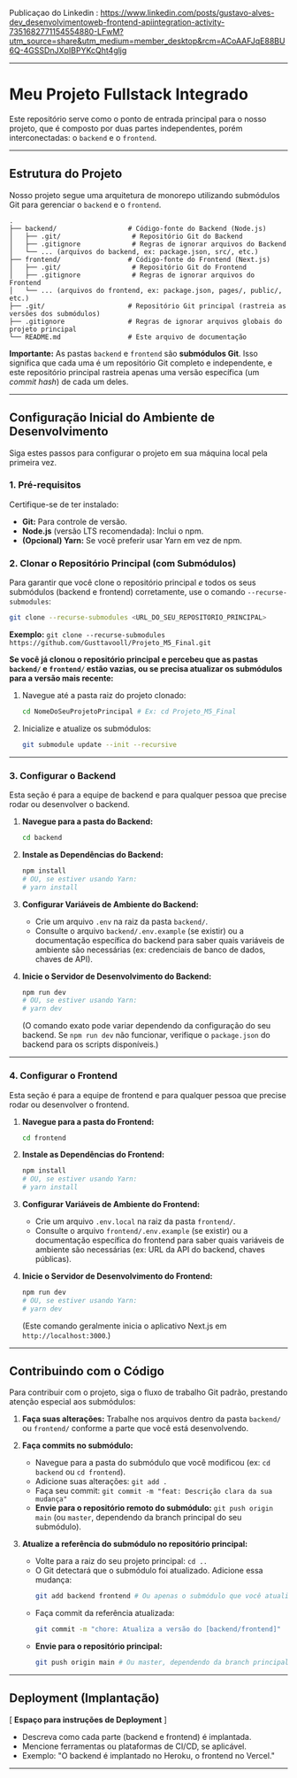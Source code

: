 
Publicaçao do Linkedin : https://www.linkedin.com/posts/gustavo-alves-dev_desenvolvimentoweb-frontend-apiintegration-activity-7351682771154554880-LFwM?utm_source=share&utm_medium=member_desktop&rcm=ACoAAFJqE88BU6Q-4GSSDnJXpIBPYKcQht4gljg


-----



#  Meu Projeto Fullstack Integrado

Este repositório serve como o ponto de entrada principal para o nosso projeto, que é composto por duas partes independentes, porém interconectadas: o `backend` e o `frontend`.

-----

## Estrutura do Projeto

Nosso projeto segue uma arquitetura de monorepo utilizando submódulos Git para gerenciar o `backend` e o `frontend`.

```
.
├── backend/                  # Código-fonte do Backend (Node.js)
│   ├── .git/                  # Repositório Git do Backend
│   ├── .gitignore             # Regras de ignorar arquivos do Backend
│   └── ... (arquivos do backend, ex: package.json, src/, etc.)
├── frontend/                 # Código-fonte do Frontend (Next.js)
│   ├── .git/                  # Repositório Git do Frontend
│   ├── .gitignore             # Regras de ignorar arquivos do Frontend
│   └── ... (arquivos do frontend, ex: package.json, pages/, public/, etc.)
├── .git/                     # Repositório Git principal (rastreia as versões dos submódulos)
├── .gitignore                # Regras de ignorar arquivos globais do projeto principal
└── README.md                 # Este arquivo de documentação
```

**Importante:** As pastas `backend` e `frontend` são **submódulos Git**. Isso significa que cada uma é um repositório Git completo e independente, e este repositório principal rastreia apenas uma versão específica (um *commit hash*) de cada um deles.

-----

## Configuração Inicial do Ambiente de Desenvolvimento

Siga estes passos para configurar o projeto em sua máquina local pela primeira vez.

### 1\. Pré-requisitos

Certifique-se de ter instalado:

  * **Git:** Para controle de versão.
  * **Node.js** (versão LTS recomendada): Inclui o npm.
  * **(Opcional) Yarn:** Se você preferir usar Yarn em vez de npm.

### 2\. Clonar o Repositório Principal (com Submódulos)

Para garantir que você clone o repositório principal *e* todos os seus submódulos (backend e frontend) corretamente, use o comando `--recurse-submodules`:

```bash
git clone --recurse-submodules <URL_DO_SEU_REPOSITORIO_PRINCIPAL>
```

**Exemplo:**
`git clone --recurse-submodules https://github.com/Gusttavooll/Projeto_M5_Final.git`

**Se você já clonou o repositório principal e percebeu que as pastas `backend/` e `frontend/` estão vazias, ou se precisa atualizar os submódulos para a versão mais recente:**

1.  Navegue até a pasta raiz do projeto clonado:
    ```bash
    cd NomeDoSeuProjetoPrincipal # Ex: cd Projeto_M5_Final
    ```
2.  Inicialize e atualize os submódulos:
    ```bash
    git submodule update --init --recursive
    ```

-----

### 3\. Configurar o Backend

Esta seção é para a equipe de backend e para qualquer pessoa que precise rodar ou desenvolver o backend.

1.  **Navegue para a pasta do Backend:**

    ```bash
    cd backend
    ```

2.  **Instale as Dependências do Backend:**

    ```bash
    npm install
    # OU, se estiver usando Yarn:
    # yarn install
    ```

3.  **Configurar Variáveis de Ambiente do Backend:**

      * Crie um arquivo `.env` na raiz da pasta `backend/`.
      * Consulte o arquivo `backend/.env.example` (se existir) ou a documentação específica do backend para saber quais variáveis de ambiente são necessárias (ex: credenciais de banco de dados, chaves de API).

4.  **Inicie o Servidor de Desenvolvimento do Backend:**

    ```bash
    npm run dev
    # OU, se estiver usando Yarn:
    # yarn dev
    ```

    (O comando exato pode variar dependendo da configuração do seu backend. Se `npm run dev` não funcionar, verifique o `package.json` do backend para os scripts disponíveis.)

-----

### 4\. Configurar o Frontend

Esta seção é para a equipe de frontend e para qualquer pessoa que precise rodar ou desenvolver o frontend.

1.  **Navegue para a pasta do Frontend:**

    ```bash
    cd frontend
    ```

2.  **Instale as Dependências do Frontend:**

    ```bash
    npm install
    # OU, se estiver usando Yarn:
    # yarn install
    ```

3.  **Configurar Variáveis de Ambiente do Frontend:**

      * Crie um arquivo `.env.local` na raiz da pasta `frontend/`.
      * Consulte o arquivo `frontend/.env.example` (se existir) ou a documentação específica do frontend para saber quais variáveis de ambiente são necessárias (ex: URL da API do backend, chaves públicas).

4.  **Inicie o Servidor de Desenvolvimento do Frontend:**

    ```bash
    npm run dev
    # OU, se estiver usando Yarn:
    # yarn dev
    ```

    (Este comando geralmente inicia o aplicativo Next.js em `http://localhost:3000`.)

-----

## Contribuindo com o Código

Para contribuir com o projeto, siga o fluxo de trabalho Git padrão, prestando atenção especial aos submódulos:

1.  **Faça suas alterações:** Trabalhe nos arquivos dentro da pasta `backend/` ou `frontend/` conforme a parte que você está desenvolvendo.

2.  **Faça commits no submódulo:**

      * Navegue para a pasta do submódulo que você modificou (ex: `cd backend` ou `cd frontend`).
      * Adicione suas alterações: `git add .`
      * Faça seu commit: `git commit -m "feat: Descrição clara da sua mudança"`
      * **Envie para o repositório remoto do submódulo:** `git push origin main` (ou `master`, dependendo da branch principal do seu submódulo).

3.  **Atualize a referência do submódulo no repositório principal:**

      * Volte para a raiz do seu projeto principal: `cd ..`
      * O Git detectará que o submódulo foi atualizado. Adicione essa mudança:
        ```bash
        git add backend frontend # Ou apenas o submódulo que você atualizou
        ```
      * Faça commit da referência atualizada:
        ```bash
        git commit -m "chore: Atualiza a versão do [backend/frontend]"
        ```
      * **Envie para o repositório principal:**
        ```bash
        git push origin main # Ou master, dependendo da branch principal do seu projeto principal
        ```

-----

## Deployment (Implantação)

[ **Espaço para instruções de Deployment** ]

  * Descreva como cada parte (backend e frontend) é implantada.
  * Mencione ferramentas ou plataformas de CI/CD, se aplicável.
  * Exemplo: "O backend é implantado no Heroku, o frontend no Vercel."

-----
